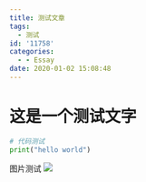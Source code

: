```yaml
---
title: 测试文章
tags:
  - 测试
id: '11758'
categories:
  - - Essay
date: 2020-01-02 15:08:48
---
```


# 这是一个测试文字

```python
# 代码测试
print("hello world")
```

图片测试 [![](https://i.loli.net/2020/06/17/stA67yYdIrbXclp.jpg)](https://i.loli.net/2020/06/17/stA67yYdIrbXclp.jpg)<!--more-->